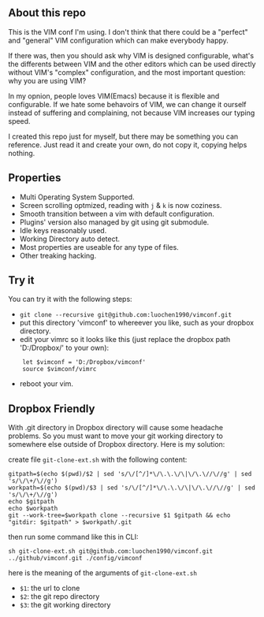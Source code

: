 About this repo
---------------

This is the VIM conf I'm using. I don't think that there could be a "perfect" and "general" VIM configuration which can make everybody happy.

If there was, then you should ask why VIM is designed configurable, what's the differents between VIM and the other editors which can be used directly without VIM's "complex" configuration, and the most important question: why you are using VIM?

In my opnion, people loves VIM(Emacs) because it is flexible and configurable. If we hate some behavoirs of VIM, we can change it ourself instead of suffering and complaining, not because VIM increases our typing speed.

I created this repo just for myself, but there may be something you can reference. Just read it and create your own, do not copy it, copying helps nothing.

Properties
----------

- Multi Operating System Supported.
- Screen scrolling optmized, reading with `j` & `k` is now coziness.
- Smooth transition between a vim with default configuration.
- Plugins' version also managed by git using git submodule.
- Idle keys reasonably used.
- Working Directory auto detect.
- Most properties are useable for any type of files.
- Other treaking hacking.

Try it
------

You can try it with the following steps:

- `git clone --recursive git@github.com:luochen1990/vimconf.git`
- put this directory 'vimconf' to whereever you like, such as your dropbox directory.
- edit your vimrc so it looks like this (just replace the dropbox path 'D:/Dropbox/' to your own):
```vim
	let $vimconf = 'D:/Dropbox/vimconf'
	source $vimconf/vimrc
```
- reboot your vim.

Dropbox Friendly
----------------

With .git directory in Dropbox directory will cause some headache problems. So you must want to move your git working directory to somewhere else outside of Dropbox directory. Here is my solution:

create file `git-clone-ext.sh` with the following content:
```shell
gitpath=$(echo $(pwd)/$2 | sed 's/\/[^/]*\/\.\.\/\|\/\.\//\//g' | sed 's/\/\+/\//g')
workpath=$(echo $(pwd)/$3 | sed 's/\/[^/]*\/\.\.\/\|\/\.\//\//g' | sed 's/\/\+/\//g')
echo $gitpath
echo $workpath
git --work-tree=$workpath clone --recursive $1 $gitpath && echo "gitdir: $gitpath" > $workpath/.git
```

then run some command like this in CLI:
```shell
sh git-clone-ext.sh git@github.com:luochen1990/vimconf.git ../github/vimconf.git ./config/vimconf
```

here is the meaning of the arguments of `git-clone-ext.sh`
- `$1`: the url to clone
- `$2`: the git repo directory
- `$3`: the git working directory

